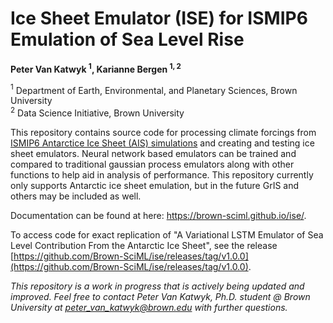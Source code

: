 # Ice Sheet Emulator (ISE) for ISMIP6 Emulation of Sea Level Rise

**Peter Van Katwyk  $^{1}$, Karianne Bergen  $^{1,2}$**

$^{1}$ Department of Earth, Environmental, and Planetary Sciences, Brown University  
$^{2}$ Data Science Initiative, Brown University

This repository contains source code for processing climate forcings from [ISMIP6 Antarctice Ice Sheet (AIS) simulations](https://app.globus.org/file-manager?origin_id=ad1a6ed8-4de0-4490-93a9-8258931766c7&origin_path=%2FAIS%2F) and creating and testing ice sheet emulators. Neural network based emulators can be trained and compared to traditional gaussian process emulators along with other functions to help aid in analysis of performance. This repository currently only supports Antarctic ice sheet emulation, but in the future GrIS and others may be included as well.

Documentation can be found at here: <https://brown-sciml.github.io/ise/>.

To access code for exact replication of "A Variational LSTM Emulator of Sea Level Contribution From the Antarctic Ice Sheet", see the release [https://github.com/Brown-SciML/ise/releases/tag/v1.0.0](https://github.com/Brown-SciML/ise/releases/tag/v1.0.0).

*This repository is a work in progress that is actively being updated and improved. Feel free to contact Peter Van Katwyk, Ph.D. student @ Brown University at peter_van_katwyk@brown.edu with further questions.*
